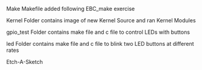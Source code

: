Make
Makefile added following EBC_make exercise

Kernel 
Folder contains image of new Kernel Source and ran Kernel Modules

gpio_test
Folder contains make file and c file to control LEDs with buttons 

led
Folder contains make file and c file to blink two LED buttons at different rates

Etch-A-Sketch
